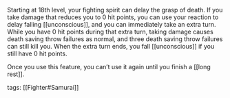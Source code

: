 Starting at 18th level, your fighting spirit can delay the grasp of death. If you take damage that reduces you to 0 hit points, you can use your reaction to delay falling [[unconscious]], and you can immediately take an extra turn. While you have 0 hit points during that extra turn, taking damage causes death saving throw failures as normal, and three death saving throw failures can still kill you. When the extra turn ends, you fall [[unconscious]] if you still have 0 hit points.

Once you use this feature, you can’t use it again until you finish a [[long rest]].

tags: [[Fighter#Samurai]]